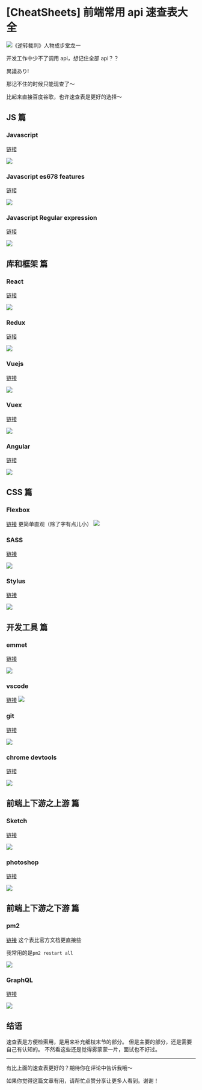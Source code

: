 # [CheatSheets] 前端常用 api 速查表大全

![《逆转裁判》人物成步堂龙一](https://user-gold-cdn.xitu.io/2019/1/21/168704799597a1c5?w=1920&h=1080&f=png&s=1694619)

开发工作中少不了调用 api，想记住全部 api？？

異議あり!

那记不住的时候只能现查了～

比起来直接百度谷歌，也许速查表是更好的选择～

## JS 篇

### Javascript

[链接](http://overapi.com/javascript)

![](https://user-gold-cdn.xitu.io/2019/1/21/1687058e0a889f58?w=2502&h=1342&f=png&s=2254986)

### Javascript es678 features

[链接](https://devhints.io/es6)

![](https://user-gold-cdn.xitu.io/2019/1/21/168705ba1ef4786c?w=2454&h=1282&f=png&s=255273)

### Javascript Regular expression

[链接](https://www.debuggex.com/cheatsheet/regex/javascript)

![](https://user-gold-cdn.xitu.io/2019/1/21/168705ce700b1e87?w=1816&h=1000&f=png&s=230987)

## 库和框架 篇

### React

[链接](https://devhints.io/react)

![](https://user-gold-cdn.xitu.io/2019/1/21/168705fa35120a89?w=2450&h=1422&f=png&s=371384)

### Redux

[链接](https://devhints.io/redux)

![](https://user-gold-cdn.xitu.io/2019/1/21/168706079c5d2025?w=2490&h=1198&f=png&s=234542)

### Vuejs

[链接](https://vuejs-tips.github.io/cheatsheet/)

![](https://user-gold-cdn.xitu.io/2019/1/21/16870674789a2c5a?w=2764&h=1490&f=png&s=733293)

### Vuex

[链接](https://vuejs-tips.github.io/vuex-cheatsheet/)

![](https://user-gold-cdn.xitu.io/2019/1/21/1687067a25baba6b?w=2742&h=1122&f=png&s=285413)

### Angular

[链接](https://angular.cn/guide/cheatsheet)

![](https://user-gold-cdn.xitu.io/2019/1/21/16870687170121ef?w=2734&h=1476&f=png&s=376296)

## CSS 篇

### Flexbox

[链接](http://flexbox.malven.co/)
更简单直观（除了字有点儿小）
![](https://user-gold-cdn.xitu.io/2019/1/21/168706aeebf3978b?w=2560&h=1382&f=png&s=152481)

### SASS

[链接](https://devhints.io/sass)

![](https://user-gold-cdn.xitu.io/2019/1/21/168706daf582be76?w=2452&h=1326&f=png&s=222246)

### Stylus

[链接](https://devhints.io/stylus)

![](https://user-gold-cdn.xitu.io/2019/1/21/168706e202538e1d?w=2434&h=1288&f=png&s=252619)

## 开发工具 篇

### emmet

[链接](https://docs.emmet.io/cheat-sheet/)

![](https://user-gold-cdn.xitu.io/2019/1/21/168707a440dcfc03?w=2456&h=1302&f=png&s=344818)

### vscode

[链接](https://devhints.io/vscode)
![](https://user-gold-cdn.xitu.io/2019/1/21/1687076a86cbf95d?w=2442&h=1352&f=png&s=251170)

### git

[链接](https://www.git-tower.com/blog/git-cheat-sheet/)

![](https://user-gold-cdn.xitu.io/2019/1/21/168707b9e56faa99?w=1542&h=1440&f=png&s=537002)

### chrome devtools

[链接](http://anti-code.com/devtools-cheatsheet/)

![](https://user-gold-cdn.xitu.io/2019/1/21/168707e26cd1d2e3?w=2248&h=1320&f=png&s=271659)

## 前端上下游之上游 篇

### Sketch

[链接](http://sketchshortcuts.com/)

![](https://user-gold-cdn.xitu.io/2019/1/21/168707ff258b5248?w=1470&h=1338&f=png&s=103368)

### photoshop

[链接](https://cdn.makeawebsitehub.com/wp-content/uploads/2017/01/photoshop-cheat-sheet-print-friendly-2018.jpg)

![](https://user-gold-cdn.xitu.io/2019/1/21/16870843894b2905?w=1922&h=1068&f=png&s=768230)

## 前端上下游之下游 篇

### pm2

[链接](https://devhints.io/pm2)
这个表比官方文档更直接些

我常用的是`pm2 restart all`

![](https://user-gold-cdn.xitu.io/2019/1/21/16870711e01ee344?w=2494&h=1418&f=png&s=318239)

### GraphQL

[链接](https://raw.githubusercontent.com/sogko/graphql-shorthand-notation-cheat-sheet/master/graphql-shorthand-notation-cheat-sheet.png)

![](https://user-gold-cdn.xitu.io/2019/1/21/1687073973ccee6f?w=2526&h=1785&f=png&s=613561)

## 结语

速查表是方便检索用，是用来补充细枝末节的部分。
但是主要的部分，还是需要自己有认知的。
不然看这些还是觉得雾蒙蒙一片，面试也不好过。

---

有比上面的速查表更好的？期待你在评论中告诉我哦～

如果你觉得这篇文章有用，请帮忙点赞分享让更多人看到。谢谢！
